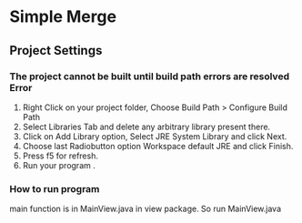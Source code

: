 # Simple Merge

## Project Settings

### The project cannot be built until build path errors are resolved Error
1. Right Click on your project folder, Choose Build Path > Configure Build Path
2. Select Libraries Tab and delete any arbitrary library present there.
3. Click on Add Library option, Select JRE System Library and click Next.
4. Choose last Radiobutton option Workspace default JRE and click Finish.
5. Press f5 for refresh.
6. Run your program .


### How to run program
main function is in MainView.java in view package.
So run MainView.java



